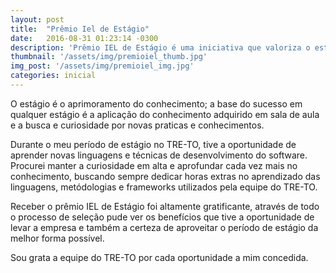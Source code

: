```yaml
---
layout: post
title:  "Prêmio Iel de Estágio"
date:   2016-08-31 01:23:14 -0300
description: 'Prêmio IEL de Estágio é uma iniciativa que valoriza o estagiário, professores e profissionais supervisores.'
thumbnail: '/assets/img/premioiel_thumb.jpg'
img_post: '/assets/img/premioiel_img.jpg'
categories: inicial
---
```


O estágio é o aprimoramento do conhecimento; a base do sucesso em qualquer estágio é a aplicação do conhecimento adquirido em sala de aula e a busca e curiosidade por novas praticas e conhecimentos.

Durante o meu período de estágio no TRE-TO, tive a oportunidade de aprender novas linguagens e técnicas de desenvolvimento do software. Procurei manter a curiosidade em alta e aprofundar cada vez mais no conhecimento, buscando sempre dedicar horas extras no aprendizado das linguagens, metódologias e frameworks utilizados pela equipe do TRE-TO.

Receber o prêmio IEL de Estágio foi altamente gratificante, através de todo o processo de seleção pude ver os benefícios que tive a oportunidade de levar a empresa e também a certeza de aproveitar o período de estágio da melhor forma possível.

Sou grata a equipe do TRE-TO por cada oportunidade a mim concedida.
